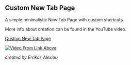 ## Custom New Tab Page

A simple minimalistic New Tab Page with custom shortcuts.

More info about creation can be found in the YouTube video.

[Custom New Tab Page](https://youtu.be/dCZo8mhW5mQ "Errikos Alexiou - Custom New Tab Page")

[![Video From Link Above](https://i9.ytimg.com/vi_webp/dCZo8mhW5mQ/maxresdefault.webp?sqp=CMifzZwG&rs=AOn4CLBNP1nDIozvl9vUZ1LipamrKAWGyA)](https://youtu.be/dCZo8mhW5mQ)


_created by Errikos Alexiou_